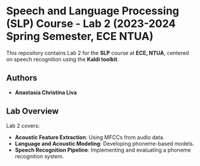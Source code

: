 # **Speech and Language Processing (SLP) Course - Lab 2 (2023-2024 Spring Semester, ECE NTUA)**

This repository contains Lab 2 for the **SLP** course at **ECE, NTUA**, centered on speech recognition using the **Kaldi toolkit**.

## **Authors**
- **Anastasia Christina Liva**


## **Lab Overview**
Lab 2 covers:
- **Acoustic Feature Extraction**: Using MFCCs from audio data.
- **Language and Acoustic Modeling**: Developing phoneme-based models.
- **Speech Recognition Pipeline**: Implementing and evaluating a phoneme recognition system.
